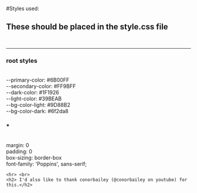 #Styles used:<br>
<h2> These should be placed in the style.css file<br><br>
<hr>
    <h3> root styles </h3><br>
    --primary-color: #6B00FF<br>
    --secondary-color: #FF9BFF<br>
    --dark-color: #1F1926<br>
    --light-color: #39BEAB<br>
    --bg-color-light: #9D88B2<br>
    --bg-color-dark: #6f2da8<br>
    <h3> * </h3><br>
    margin: 0<br>
    padding: 0<br>
    box-sizing: border-box<br>
    font-family: 'Poppins', sans-serif;<br>
 
    <hr> <br>
    <h2> I'd also like to thank conorbailey (@conorbailey on youtube) for this.</h2>
